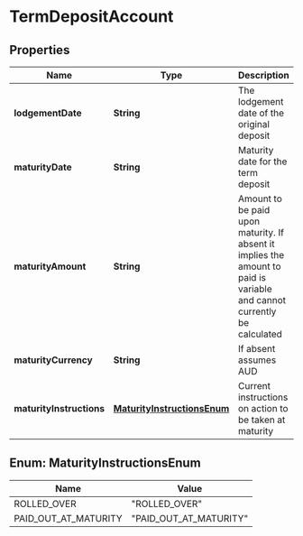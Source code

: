 # TermDepositAccount

## Properties
Name | Type | Description | Notes
------------ | ------------- | ------------- | -------------
**lodgementDate** | **String** | The lodgement date of the original deposit | 
**maturityDate** | **String** | Maturity date for the term deposit | 
**maturityAmount** | **String** | Amount to be paid upon maturity. If absent it implies the amount to paid is variable and cannot currently be calculated |  [optional]
**maturityCurrency** | **String** | If absent assumes AUD |  [optional]
**maturityInstructions** | [**MaturityInstructionsEnum**](#MaturityInstructionsEnum) | Current instructions on action to be taken at maturity | 

<a name="MaturityInstructionsEnum"></a>
## Enum: MaturityInstructionsEnum
Name | Value
---- | -----
ROLLED_OVER | &quot;ROLLED_OVER&quot;
PAID_OUT_AT_MATURITY | &quot;PAID_OUT_AT_MATURITY&quot;
